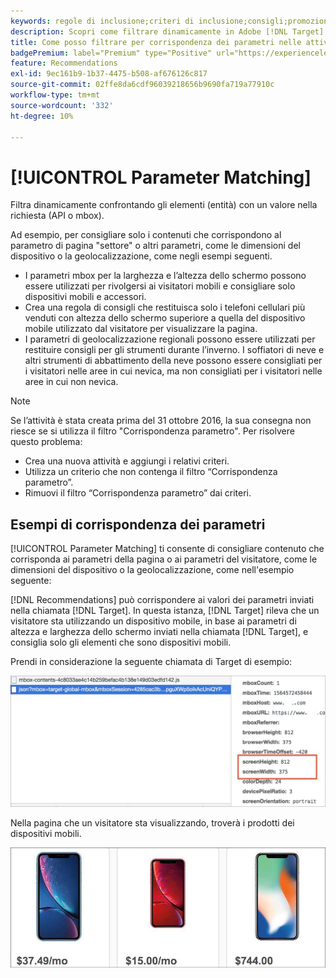 ```yaml
---
keywords: regole di inclusione;criteri di inclusione;consigli;promozione;promozioni;filtro dinamico;dinamico;corrispondenza dei parametri
description: Scopri come filtrare dinamicamente in Adobe [!DNL Target] Recommendations confrontando gli elementi (entità) con un valore nella richiesta (API o mbox).
title: Come posso filtrare per corrispondenza dei parametri nelle attività di Recommendations?
badgePremium: label="Premium" type="Positive" url="https://experienceleague.adobe.com/docs/target/using/introduction/intro.html?lang=it#premium newtab=true" tooltip="Scopri cosa è incluso in Target Premium."
feature: Recommendations
exl-id: 9ec161b9-1b37-4475-b508-af676126c817
source-git-commit: 02ffe8da6cdf96039218656b9690fa719a77910c
workflow-type: tm+mt
source-wordcount: '332'
ht-degree: 10%

---
```


# [!UICONTROL Parameter Matching]

Filtra dinamicamente confrontando gli elementi (entità) con un valore nella richiesta (API o mbox).

Ad esempio, per consigliare solo i contenuti che corrispondono al parametro di pagina &quot;settore&quot; o altri parametri, come le dimensioni del dispositivo o la geolocalizzazione, come negli esempi seguenti.

* I parametri mbox per la larghezza e l’altezza dello schermo possono essere utilizzati per rivolgersi ai visitatori mobili e consigliare solo dispositivi mobili e accessori.
* Crea una regola di consigli che restituisca solo i telefoni cellulari più venduti con altezza dello schermo superiore a quella del dispositivo mobile utilizzato dal visitatore per visualizzare la pagina.
* I parametri di geolocalizzazione regionali possono essere utilizzati per restituire consigli per gli strumenti durante l’inverno. I soffiatori di neve e altri strumenti di abbattimento della neve possono essere consigliati per i visitatori nelle aree in cui nevica, ma non consigliati per i visitatori nelle aree in cui non nevica.

>[!NOTE]
>
>Se l’attività è stata creata prima del 31 ottobre 2016, la sua consegna non riesce se si utilizza il filtro &quot;Corrispondenza parametro&quot;. Per risolvere questo problema:
>
>* Crea una nuova attività e aggiungi i relativi criteri.
>* Utilizza un criterio che non contenga il filtro “Corrispondenza parametro”.
>* Rimuovi il filtro “Corrispondenza parametro” dai criteri.

## Esempi di corrispondenza dei parametri

[!UICONTROL Parameter Matching] ti consente di consigliare contenuto che corrisponda ai parametri della pagina o ai parametri del visitatore, come le dimensioni del dispositivo o la geolocalizzazione, come nell&#39;esempio seguente:

[!DNL Recommendations] può corrispondere ai valori dei parametri inviati nella chiamata [!DNL Target]. In questa istanza, [!DNL Target] rileva che un visitatore sta utilizzando un dispositivo mobile, in base ai parametri di altezza e larghezza dello schermo inviati nella chiamata [!DNL Target], e consiglia solo gli elementi che sono dispositivi mobili.

Prendi in considerazione la seguente chiamata di Target di esempio:

![Chiamata Target](/help/main/c-recommendations/c-algorithms/assets/example-target-call-2.png)

Nella pagina che un visitatore sta visualizzando, troverà i prodotti dei dispositivi mobili.

![Prodotti per dispositivi mobili](/help/main/c-recommendations/c-algorithms/assets/phones.png)
